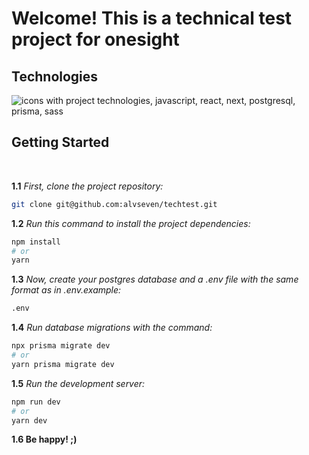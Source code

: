 # **Welcome! This is a technical test project for onesight**

## Technologies

<img src="https://skillicons.dev/icons?i=javascript,react,next,postgres,prisma,sass" alt="icons with project technologies, javascript, react, next, postgresql, prisma, sass"/>

</br>

## Getting Started

</br>

**1.1** _First, clone the project repository:_

```bash
git clone git@github.com:alvseven/techtest.git
```

**1.2** _Run this command to install the project dependencies:_

```bash
npm install
# or
yarn
```

**1.3** _Now, create your postgres database and a .env file with the same format as in .env.example:_

```bash
.env
```

**1.4** _Run database migrations with the command:_

```bash
npx prisma migrate dev
# or
yarn prisma migrate dev
```

**1.5** _Run the development server:_

```bash
npm run dev
# or
yarn dev
```

**1.6 Be happy! ;)**
